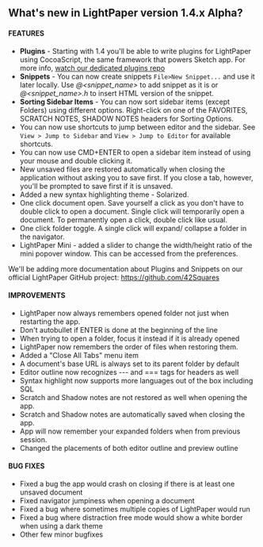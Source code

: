 ## What's new in LightPaper version 1.4.x Alpha?

#### FEATURES

* **Plugins** -  Starting with 1.4 you'll be able to write plugins for LightPaper using CocoaScript, the same framework that powers Sketch app. For more info, [watch our dedicated plugins repo](https://github.com/42Squares/LightPaperPlugins)
* **Snippets** - You can now create snippets `File>New Snippet...` and use it later locally. Use *@<snippet_name>* to add snippet as it is or *@<snippet_name>.h* to insert HTML version of the snippet.
* **Sorting Sidebar Items** - You can now sort sidebar items (except Folders) using different options. Right-click on one of the FAVORITES, SCRATCH NOTES, SHADOW NOTES headers for Sorting Options.
* You can now use shortcuts to jump between editor and the sidebar. See `View > Jump to Sidebar` and `View > Jump to Editor` for available shortcuts.
* You can now use CMD+ENTER to open a sidebar item instead of using your mouse and double clicking it.
* New unsaved files are restored automatically when closing the application without asking you to save first. If you close a tab, however, you'll be prompted to save first if it is unsaved.
* Added a new syntax highlighting theme - Solarized.
* One click document open. Save yourself a click as you don't have to double click to open a document. Single click will temporarily open a document. To permanently open a click, double click like usual.
* One click folder toggle. A single click will expand/ collapse a folder in the navigator.
* LightPaper Mini - added a slider to change the width/height ratio of the mini popover window. This can be accessed from the preferences.


We'll be adding more documentation about Plugins and Snippets on our official LightPaper GitHub project: https://github.com/42Squares

#### IMPROVEMENTS 
* LightPaper now always remembers opened folder not just when restarting the app.
* Don't autobullet if ENTER is done at the beginning of the line
* When trying to open a folder, focus it instead if it is already opened
* LightPaper now remembers the order of files when restoring them.
* Added a "Close All Tabs" menu item
* A document's base URL is always set to its parent folder by default
* Editor outline now recognizes --- and === tags for headers as well
* Syntax highlight now supports more languages out of the box including SQL
* Scratch and Shadow notes are not restored as well when opening the app.
* Scratch and Shadow notes are automatically saved when closing the app.
* App will now remember your expanded folders when from previous session.
* Changed the placements of both editor outline and preview outline

#### BUG FIXES
* Fixed a bug the app would crash on closing if there is at least one unsaved document
* Fixed navigator jumpiness when opening a document
* Fixed a bug where sometimes multiple copies of LightPaper would run
* Fixed a bug where distraction free mode would show a white border when using a dark theme
* Other few minor bugfixes